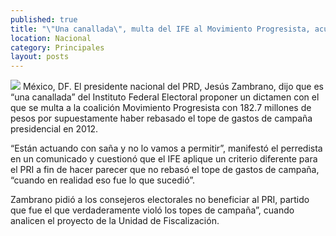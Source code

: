 ```yaml
---
published: true
title: "\"Una canallada\", multa del IFE al Movimiento Progresista, acusa PRD"
location: Nacional
category: Principales
layout: posts
---
```


![](http://i.imgur.com/1xd29fNm.jpg)
México, DF. El presidente nacional del PRD, Jesús Zambrano, dijo que es “una canallada” del Instituto Federal Electoral proponer un dictamen con el que se multa a la coalición Movimiento Progresista con 182.7 millones de pesos por supuestamente haber rebasado el tope de gastos de campaña presidencial en 2012.

“Están actuando con saña y no lo vamos a permitir”, manifestó el perredista en un comunicado y cuestionó que el IFE aplique un criterio diferente para el PRI a fin de hacer parecer que no rebasó el tope de gastos de campaña, “cuando en realidad eso fue lo que sucedió”.

Zambrano pidió a los consejeros electorales no beneficiar al PRI, partido que fue el que verdaderamente violó los topes de campaña”, cuando analicen el proyecto de la Unidad de Fiscalización.
